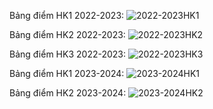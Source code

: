 Bảng điểm HK1 2022-2023:
![2022-2023HK1](https://github.com/IamPatricKKK/Readme/assets/165500122/d9c7ec63-f729-4536-ac4c-9f9dc37b9ed2)

Bảng điểm HK2 2022-2023:
![2022-2023HK2](https://github.com/IamPatricKKK/Readme/assets/165500122/f80d2123-3947-41d0-a3f0-ba87173f62e5)

Bảng điểm HK3 2022-2023:
![2022-2023HK3](https://github.com/IamPatricKKK/Readme/assets/165500122/02cecca6-3821-4251-a673-3b9af3f7aab2)

Bảng điểm HK1 2023-2024:
![2023-2024HK1 ](https://github.com/IamPatricKKK/Readme/assets/165500122/5b02cb56-b331-4927-a63f-3fa67229fbb3)

Bảng điểm HK2 2023-2024:
![2023-2024HK2 ](https://github.com/IamPatricKKK/Readme/assets/165500122/387b2df4-8a66-49f0-ab20-133acf77997c)
